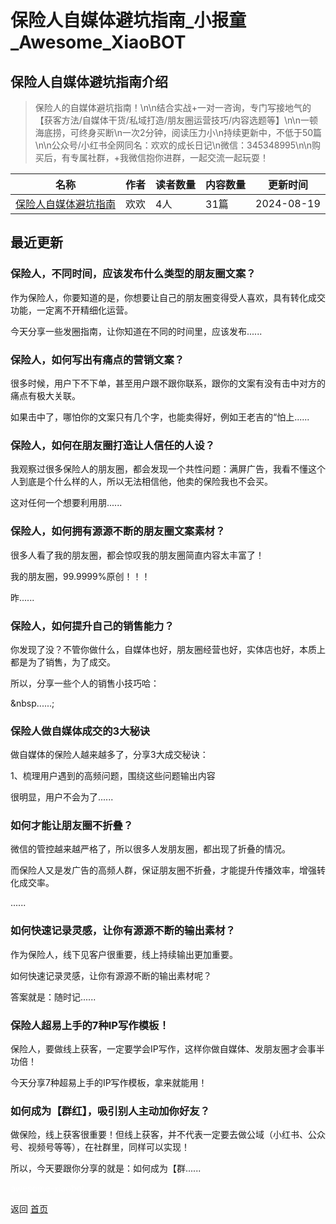 # 保险人自媒体避坑指南_小报童_Awesome_XiaoBOT

## 保险人自媒体避坑指南介绍
> 保险人的自媒体避坑指南！\n\n结合实战+一对一咨询，专门写接地气的【获客方法/自媒体干货/私域打造/朋友圈运营技巧/内容选题等】\n\n一顿海底捞，可终身买断\n一次2分钟，阅读压力小\n持续更新中，不低于50篇\n\n公众号/小红书全网同名：欢欢的成长日记\n微信：345348995\n\n购买后，有专属社群，+我微信抱你进群，一起交流一起玩耍！  
  


|名称|作者|读者数量|内容数量|更新时间|
|---|---|---|---|---|
|[保险人自媒体避坑指南](https://xiaobot.net/p/enco1215?refer=0b133df9-27dc-423b-8101-639049001c13)|欢欢|4人|31篇|2024-08-19|

## 最近更新
### 保险人，不同时间，应该发布什么类型的朋友圈文案？

作为保险人，你要知道的是，你想要让自己的朋友圈变得受人喜欢，具有转化成交功能，一定离不开精细化运营。



今天分享一些发圈指南，让你知道在不同的时间里，应该发布......

### 保险人，如何写出有痛点的营销文案？

很多时候，用户下不下单，甚至用户跟不跟你联系，跟你的文案有没有击中对方的痛点有极大关联。



如果击中了，哪怕你的文案只有几个字，也能卖得好，例如王老吉的“怕上......

### 保险人，如何在朋友圈打造让人信任的人设？

我观察过很多保险人的朋友圈，都会发现一个共性问题：满屏广告，我看不懂这个人到底是个什么样的人，所以无法相信他，他卖的保险我也不会买。



这对任何一个想要利用朋......

### 保险人，如何拥有源源不断的朋友圈文案素材？

很多人看了我的朋友圈，都会惊叹我的朋友圈简直内容太丰富了！

我的朋友圈，99.9999%原创！！！



昨......

### 保险人，如何提升自己的销售能力？

你发现了没？不管你做什么，自媒体也好，朋友圈经营也好，实体店也好，本质上都是为了销售，为了成交。



所以，分享一些个人的销售小技巧哈：

&nbsp......;

### 保险人做自媒体成交的3大秘诀

做自媒体的保险人越来越多了，分享3大成交秘诀：



1、梳理用户遇到的高频问题，围绕这些问题输出内容



很明显，用户不会为了......

### 如何才能让朋友圈不折叠？

微信的管控越来越严格了，所以很多人发朋友圈，都出现了折叠的情况。



而保险人又是发广告的高频人群，保证朋友圈不折叠，才能提升传播效率，增强转化成交率。

......

### 如何快速记录灵感，让你有源源不断的输出素材？

作为保险人，线下见客户很重要，线上持续输出更加重要。



如何快速记录灵感，让你有源源不断的输出素材呢？



答案就是：随时记......

### 保险人超易上手的7种IP写作模板！

保险人，要做线上获客，一定要学会IP写作，这样你做自媒体、发朋友圈才会事半功倍！



今天分享7种超易上手的IP写作模板，拿来就能用！

### 如何成为【群红】，吸引别人主动加你好友？

做保险，线上获客很重要！但线上获客，并不代表一定要去做公域（小红书、公众号、视频号等等），在社群里，同样可以实现！



所以，今天要跟你分享的就是：如何成为【群......


<a href="https://github.com/Reno9527/awesome-xiaobot" style="color: white; text-decoration: none;">awesome-xiaobot</a>

返回 [首页](../README.md)
